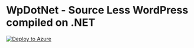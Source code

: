 # WpDotNet - Source Less WordPress compiled on .NET

[![Deploy to Azure](https://azuredeploy.net/deploybutton.png)](https://azuredeploy.net/)

